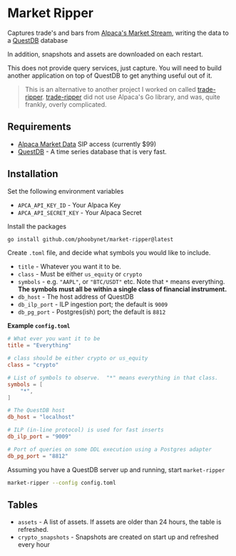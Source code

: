 # Market Ripper

Captures trade's and bars from [Alpaca's Market Stream](https://alpaca.markets/data), writing the data to a [QuestDB](https://questdb.io/docs/) database

In addition, snapshots and assets are downloaded on each restart.

This does not provide query services, just capture.  You will need to build another application on top of QuestDB to get anything useful out of it.

> This is an alternative to another project I worked on called [trade-ripper](https://github.com/phoobynet/trade-ripper).  [trade-ripper](https://github.com/phoobynet/trade-ripper) did not use Alpaca's Go library, and was, quite frankly, overly complicated.

## Requirements

- [Alpaca Market Data](https://alpaca.markets/data) SIP access (currently $99)
- [QuestDB](https://questdb.io/docs/) - A time series database that is very fast.

## Installation

Set the following environment variables

- `APCA_API_KEY_ID` - Your Alpaca Key
- `APCA_API_SECRET_KEY` - Your Alpaca Secret

Install the packages

```bash
go install github.com/phoobynet/market-ripper@latest
```

Create `.toml` file, and decide what symbols you would like to include.  

- `title` - Whatever you want it to be.
- `class` - Must be either `us_equity` or `crypto`
- `symbols` - e.g. `"AAPL"`, or `"BTC/USDT"` etc. Note that `*` means everything.  **The symbols must all be within a single class of financial instrument.**
- `db_host` - The host address of QuestDB
- `db_ilp_port` - ILP ingestion port; the default is `9009`
- `db_pg_port` - Postgres(ish) port; the default is `8812`

**Example `config.toml`**

```toml
# What ever you want it to be
title = "Everything"

# class should be either crypto or us_equity
class = "crypto"

# List of symbols to observe.  "*" means everything in that class.
symbols = [
    "*",
]

# The QuestDB host
db_host = "localhost"

# ILP (in-line protocol) is used for fast inserts
db_ilp_port = "9009"

# Port of queries on some DDL execution using a Postgres adapter
db_pg_port = "8812"
```

Assuming you have a QuestDB server up and running, start `market-ripper`

```bash
market-ripper --config config.toml
```

## Tables

- `assets` - A list of assets.  If assets are older than 24 hours, the table is refreshed.
- `crypto_snapshots` - Snapshots are created on start up and refreshed every hour

